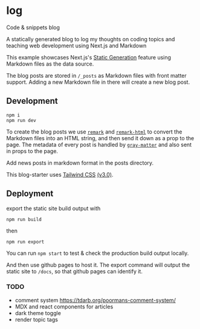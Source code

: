 # log

Code &amp; snippets blog

A statically generated blog to log my thoughts on coding topics and teaching web development using Next.js and Markdown

This example showcases Next.js's [Static Generation](https://nextjs.org/docs/basic-features/pages) feature using Markdown files as the data source.

The blog posts are stored in `/_posts` as Markdown files with front matter support. Adding a new Markdown file in there will create a new blog post.

## Development

```
npm i
npm run dev

```

To create the blog posts we use [`remark`](https://github.com/remarkjs/remark) and [`remark-html`](https://github.com/remarkjs/remark-html) to convert the Markdown files into an HTML string, and then send it down as a prop to the page. The metadata of every post is handled by [`gray-matter`](https://github.com/jonschlinkert/gray-matter) and also sent in props to the page.

Add news posts in markdown format in the posts directory.

This blog-starter uses [Tailwind CSS](https://tailwindcss.com) [(v3.0)](https://tailwindcss.com/blog/tailwindcss-v3).

## Deployment

export the static site build output with

```
npm run build
```

then

```
npm run export
```

You can run `npm start` to test & check the production build output locally.

And then use github pages to host it. The export command will output the static site to `/docs`, so that github pages can identify it.

### TODO

- comment system https://tdarb.org/poormans-comment-system/
- MDX and react components for articles
- dark theme toggle
- render topic tags
